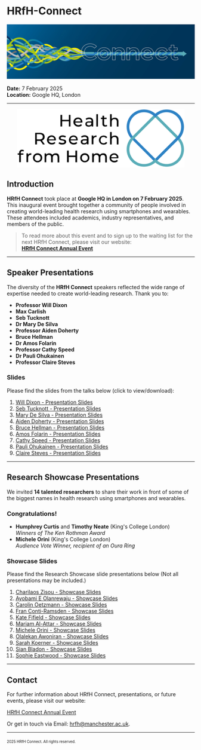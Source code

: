 # HRfH-Connect


<div align="center">
  <img src="images/Connect no branding.jpg" alt="Organizer Logo">
</div>


**Date:** 7 February 2025  
**Location:** Google HQ, London

---

<div align="center">
  <img src="images/HRfH_Logo.jpg" alt="Organizer Logo" width="450">
</div>

## Introduction

**HRfH Connect** took place at **Google HQ in London on 7 February 2025**. This inaugural event brought together a community of people involved in creating world-leading health research using smartphones and wearables. These attendees included academics, industry representatives, and members of the public.

> To read more about this event and to sign up to the waiting list for the next HRfH Connect, please visit our website:  
> **[HRfH Connect Annual Event](https://sites.manchester.ac.uk/health-research-from-home/2024/09/12/annual-event/)**

---

## Speaker Presentations

The diversity of the **HRfH Connect** speakers reflected the wide range of expertise needed to create world-leading research. Thank you to:

- **Professor Will Dixon**
- **Max Carlish**  
- **Seb Tucknott**  
- **Dr Mary De Silva**  
- **Professor Aiden Doherty**  
- **Bruce Hellman**
- **Dr Amos Folarin**  
- **Professor Cathy Speed**  
- **Dr Pauli Ohukainen** 
- **Professor Claire Steves**

### Slides

Please find the slides from the talks below (click to view/download):

1. [Will Dixon - Presentation Slides](Slides/FirstEvent/SpeakerPresentation/HRfH%20Connect%2007Feb25%20-%20Welcome%20%26%20Introduction%20to%20HRfH_Will%20Dixon.pptx)
2. [Seb Tucknott - Presentation Slides](Slides/FirstEvent/SpeakerPresentation/HRfH%20Connect%2007Feb25%20-%20Living%20With%20a%20Long-Term%20Condition_Seb%20Tucknott.pptx)
3. [Mary De Silva - Presentation Slides](Slides/FirstEvent/SpeakerPresentation/HRfH%20Connect%2007Feb25%20-%20A%20View%20from%20Government_Mary%20De%20Silva.pptx)
4. [Aiden Doherty - Presentation Slides](Slides/FirstEvent/SpeakerPresentation/HRfH%20Connect%2007Feb25%20-%20Keynote%20I_Aiden%20Doherty.pptx) 
5. [Bruce Hellman - Presentation Slides](Slides/FirstEvent/SpeakerPresentation/HRfH%20Connect%2007Feb25%20-%20Tech%20Showcase_uMotif_Bruce%20Hellman.pptx)
6. [Amos Folarin - Presentation Slides](Slides/FirstEvent/SpeakerPresentation/HRfH%20Connect%2007Feb25%20-%20Tech%20Showcase_RADAR-base_Amos%20Folarin.pptx)
7. [Cathy Speed - Presentation Slides](Slides/FirstEvent/SpeakerPresentation/HRfH%20Connect%2007Feb25%20-%20Tech%20Showcase_Google%2C%20Fitbit_%20Cathy%20Speed.pdf)
8. [Pauli Ohukainen - Presentation Slides](Slides/FirstEvent/SpeakerPresentation/HRfH%20Connect%2007Feb25%20-%20Tech%20Showcase_OURA_Pauli%20Ohukainen.pptx)
9. [Claire Steves - Presentation Slides](Slides/FirstEvent/SpeakerPresentation/HRfH%20Connect%2007Feb25%20-%20Keynote%20II_Claire%20Steves.pptx)


---

## Research Showcase Presentations

We invited **14 talented researchers** to share their work in front of some of the biggest names in health research using smartphones and wearables.

### Congratulations!

- **Humphrey Curtis** and **Timothy Neate** (King's College London)  
  *Winners of The Ken Rothman Award*  
- **Michele Orini** (King's College London)  
  *Audience Vote Winner, recipient of an Oura Ring*

### Showcase Slides

Please find the Research Showcase slide presentations below (Not all presentations may be included.)

1. [Charilaos Zisou - Showcase Slides](Slides/FirstEvent/ResearchShowcase/HRfH%20Connect%2007Feb25%20-%20Research%20Showcase_%20Charilaos%20Zisou.pptx)
2. [Ayobami E Olanrewaju - Showcase Slides](Slides/FirstEvent/ResearchShowcase/HRfH%20Connect%2007Feb25%20-%20Research%20Showcase_Ayobami%20E%20Olanrewaju.pptx)
3. [Carolin Oetzmann - Showcase Slides](Slides/FirstEvent/ResearchShowcase/HRfH%20Connect%2007Feb25%20-%20Research%20Showcase_Carolin%20Oetzmann.pptx)
4. [Fran Conti-Ramsden - Showcase Slides](Slides/FirstEvent/ResearchShowcase/HRfH%20Connect%2007Feb25%20-%20Research%20Showcase_Fran%20Conti-Ramsden.pptx)
5. [Kate Fifield - Showcase Slides](Slides/FirstEvent/ResearchShowcase/HRfH%20Connect%2007Feb25%20-%20Research%20Showcase_Kate%20Fifield.pptx)
6. [Mariam Al-Attar - Showcase Slides](Slides/FirstEvent/ResearchShowcase/HRfH%20Connect%2007Feb25%20-%20Research%20Showcase_Mariam%20Al-Attar.pptx)
7. [Michele Orini - Showcase Slides](Slides/FirstEvent/ResearchShowcase/HRfH%20Connect%2007Feb25%20-%20Research%20Showcase_Michele%20Orini.pptx)
8. [Olalekan Awoniran - Showcase Slides](Slides/FirstEvent/ResearchShowcase/HRfH%20Connect%2007Feb25%20-%20Research%20Showcase_Olalekan%20Awoniran.pptx)
9. [Sarah Koerner - Showcase Slides](Slides/FirstEvent/ResearchShowcase/HRfH%20Connect%2007Feb25%20-%20Research%20Showcase_Sarah%20Koerner.pptx)
10. [Sian Bladon - Showcase Slides](Slides/FirstEvent/ResearchShowcase/HRfH%20Connect%2007Feb25%20-%20Research%20Showcase_Sian%20Bladon.pptx)
11. [Sophie Eastwood - Showcase Slides](Slides/FirstEvent/ResearchShowcase/HRfH%20Connect%2007Feb25%20-%20Research%20Showcase_Sophie%20Eastwood.odp)

---

## Contact

For further information about HRfH Connect, presentations, or future events, please visit our website:

[HRfH Connect Annual Event](https://sites.manchester.ac.uk/health-research-from-home/2024/09/12/annual-event/)

Or get in touch via Email: hrfh@manchester.ac.uk.

---

<sup><sub>2025 HRfH Connect. All rights reserved.</sub></sup>
